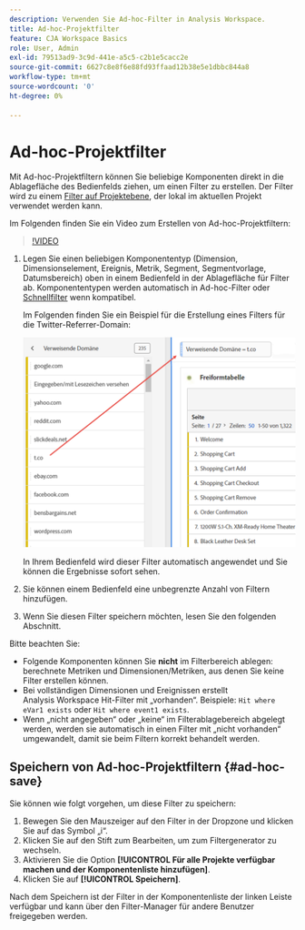 ```yaml
---
description: Verwenden Sie Ad-hoc-Filter in Analysis Workspace.
title: Ad-hoc-Projektfilter
feature: CJA Workspace Basics
role: User, Admin
exl-id: 79513ad9-3c9d-441e-a5c5-c2b1e5cacc2e
source-git-commit: 6627c8e8f6e88fd93ffaad12b38e5e1dbbc844a8
workflow-type: tm+mt
source-wordcount: '0'
ht-degree: 0%

---
```


# Ad-hoc-Projektfilter

Mit Ad-hoc-Projektfiltern können Sie beliebige Komponenten direkt in die Ablagefläche des Bedienfelds ziehen, um einen Filter zu erstellen. Der Filter wird zu einem [Filter auf Projektebene](https://experienceleague.adobe.com/docs/analytics-platform/using/cja-components/cja-filters/quick-filters.html?lang=de), der lokal im aktuellen Projekt verwendet werden kann.

Im Folgenden finden Sie ein Video zum Erstellen von Ad-hoc-Projektfiltern:

>[!VIDEO](https://video.tv.adobe.com/v/23978/?quality=12)


1. Legen Sie einen beliebigen Komponententyp (Dimension, Dimensionselement, Ereignis, Metrik, Segment, Segmentvorlage, Datumsbereich) oben in einem Bedienfeld in der Ablagefläche für Filter ab. Komponententypen werden automatisch in Ad-hoc-Filter oder [Schnellfilter](/help/components/filters/quick-filters.md) wenn kompatibel.

   Im Folgenden finden Sie ein Beispiel für die Erstellung eines Filters für die Twitter-Referrer-Domain:

   ![](assets/ad-hoc1.png)

   In Ihrem Bedienfeld wird dieser Filter automatisch angewendet und Sie können die Ergebnisse sofort sehen.

1. Sie können einem Bedienfeld eine unbegrenzte Anzahl von Filtern hinzufügen.
1. Wenn Sie diesen Filter speichern möchten, lesen Sie den folgenden Abschnitt.

Bitte beachten Sie:

* Folgende Komponenten können Sie **nicht** im Filterbereich ablegen: berechnete Metriken und Dimensionen/Metriken, aus denen Sie keine Filter erstellen können.
* Bei vollständigen Dimensionen und Ereignissen erstellt Analysis Workspace Hit-Filter mit „vorhanden“. Beispiele: `Hit where eVar1 exists` oder `Hit where event1 exists`.
* Wenn „nicht angegeben“ oder „keine“ im Filterablagebereich abgelegt werden, werden sie automatisch in einen Filter mit „nicht vorhanden“ umgewandelt, damit sie beim Filtern korrekt behandelt werden.

## Speichern von Ad-hoc-Projektfiltern {#ad-hoc-save}

Sie können wie folgt vorgehen, um diese Filter zu speichern:

1. Bewegen Sie den Mauszeiger auf den Filter in der Dropzone und klicken Sie auf das Symbol „i“.
1. Klicken Sie auf den Stift zum Bearbeiten, um zum Filtergenerator zu wechseln.
1. Aktivieren Sie die Option **[!UICONTROL Für alle Projekte verfügbar machen und der Komponentenliste hinzufügen]**.
1. Klicken Sie auf **[!UICONTROL Speichern]**.

Nach dem Speichern ist der Filter in der Komponentenliste der linken Leiste verfügbar und kann über den Filter-Manager für andere Benutzer freigegeben werden.

